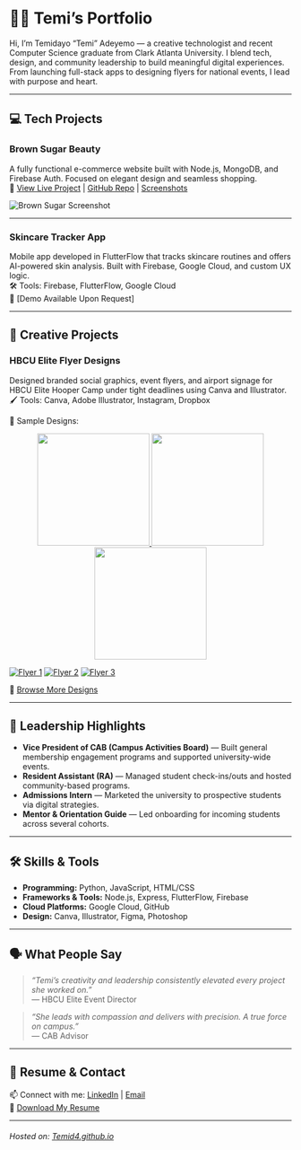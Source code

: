 # 👋🏾 Temi’s Portfolio

Hi, I’m Temidayo “Temi” Adeyemo — a creative technologist and recent Computer Science graduate from Clark Atlanta University. I blend tech, design, and community leadership to build meaningful digital experiences. From launching full-stack apps to designing flyers for national events, I lead with purpose and heart.

---

## 💻 Tech Projects

### **Brown Sugar Beauty**
A fully functional e-commerce website built with Node.js, MongoDB, and Firebase Auth. Focused on elegant design and seamless shopping.  
🔗 [View Live Project](https://link-to-your-project.com) | [GitHub Repo](https://github.com/ClarkAtlantaUni/nodejsappspace-Temid4/tree/109c33f8baa9d066088b373cbe964df6814b4406/Final%20Project/BownSugar) | [Screenshots](https://github.com/Temid4/Temid4.github.io/tree/9981bf3dad0fa318e1c3cb581818e247468cbb3d/images/BrownSugarHair)

![Brown Sugar Screenshot](images/BrownSugarHair/HomePage.png)

---

### **Skincare Tracker App**
Mobile app developed in FlutterFlow that tracks skincare routines and offers AI-powered skin analysis. Built with Firebase, Google Cloud, and custom UX logic.  
🛠️ Tools: Firebase, FlutterFlow, Google Cloud  
🔗 [Demo Available Upon Request]

---

## 🎨 Creative Projects

### **HBCU Elite Flyer Designs**
Designed branded social graphics, event flyers, and airport signage for HBCU Elite Hooper Camp under tight deadlines using Canva and Illustrator.  
🖌️ Tools: Canva, Adobe Illustrator, Instagram, Dropbox  

📸 Sample Designs:
<p align="center">
  <a href="images/HBCUElite/elite-hoopher-25-coaches/1.png">
    <img src="images/HBCUElite/elite-hoopher-25-coaches/1.png" width="200">
  </a>
  <a href="images/HBCUElite/elite-hoopher-25-coaches/5.png">
    <img src="images/HBCUElite/elite-hoopher-25-coaches/5.png" width="200">
  </a>
  <a href="images/HBCUElite/elite-hoopher-25-session-leaders/4.png">
    <img src="images/HBCUElite/elite-hoopher-25-session-leaders/4.png" width="200">
  </a>
</p>


[![Flyer 1](images/HBCUElite/elite-hoopher-25-coaches/1.png)](images/HBCUElite/elite-hoopher-25-coaches/1.png)
[![Flyer 2](images/HBCUElite/elite-hoopher-25-coaches/5.png)](images/HBCUElite/elite-hoopher-25-coaches/5.png)
[![Flyer 3](images/HBCUElite/elite-hoopher-25-session-leaders/4.png)](images/HBCUElite/elite-hoopher-25-session-leaders/4.png)

🔗 [Browse More Designs](https://github.com/Temid4/Temid4.github.io/tree/main/images/HBCUElite)

---

## 🧠 Leadership Highlights

- **Vice President of CAB (Campus Activities Board)** — Built general membership engagement programs and supported university-wide events.
- **Resident Assistant (RA)** — Managed student check-ins/outs and hosted community-based programs.
- **Admissions Intern** — Marketed the university to prospective students via digital strategies.
- **Mentor & Orientation Guide** — Led onboarding for incoming students across several cohorts.

---

## 🛠️ Skills & Tools

- **Programming:** Python, JavaScript, HTML/CSS  
- **Frameworks & Tools:** Node.js, Express, FlutterFlow, Firebase  
- **Cloud Platforms:** Google Cloud, GitHub  
- **Design:** Canva, Illustrator, Figma, Photoshop  

---

## 🗣️ What People Say

> *“Temi’s creativity and leadership consistently elevated every project she worked on.”*  
> — HBCU Elite Event Director

> *“She leads with compassion and delivers with precision. A true force on campus.”*  
> — CAB Advisor

---

## 📄 Resume & Contact

📫 Connect with me: [LinkedIn](https://www.linkedin.com/in/temidayoadeyemo/) | [Email](mailto:molenopesoluwa@gmail.com)  
📄 [Download My Resume](Files/Temi_Adeyemo_Resume.pdf)

---

###### Hosted on: [Temid4.github.io](https://temid4.github.io)

